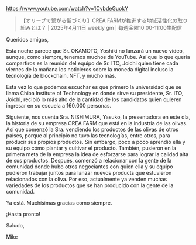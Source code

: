 https://www.youtube.com/watch?v=1CvbdeGuokY

>【オリーブで繋がる街づくり】CREA FARMが推進する地域活性化の取り組みとは？ | 2025年4月11日 weekly gm | 毎週金曜10:00-11:00生配信

Queridos amigos,

Esta noche parece que Sr. OKAMOTO, Yoshiki no lanzará un nuevo video, aunque, como siempre, tenemos muchos de YouTube. Así que lo que quería compartiros es la reunión del equipo de Sr. ITO, Joichi quien tiene cada viernes de la mañana los noticieros sobre la moneda digital incluso la tecnología de blockchain, NFT, y mucho más.

Esta vez lo que podemos escuchar es que primero la universidad que se llama Chiba Institute of Technology en donde sirve su presidente, Sr. ITO, Joichi, recibió lo más alto de la cantidad de los candidatos quien quieren ingresar en su escuela a 160.000 personas.

Siguiente, nos cuenta Sra. NISHIMURA, Yasuko, la presentadora en este día, la historia de su empresa CREA FARM que está en la industria de las olivas. Así que comenzó la Sra. vendiendo los productos de las olivas de otros países, porque al principio no tuvo las tecnologías, entre otros, para producir sus propios productos. Sin embargo, poco a poco aprendió ella y su equipo cómo plantar y cultivar el producto. También, pusieron en la primera meta de la empresa la idea de esforzarse para lograr la calidad alta de sus productos. Después, comenzó a relacionar con la gente de la comunidad donde hubo otros negociantes con quien ella y su equipo pudieron trabajar juntos para lanzar nuevos products que estuvieron relacionados con la oliva. Por eso, actualmente ya venden muchas variedades de los productos que se han producido con la gente de la comunidad.

Ya está. Muchísimas gracias como siempre.

¡Hasta pronto!

Saludo,

Mike



